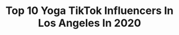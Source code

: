 ---
title: Top 10 Yoga TikTok Influencers In Los Angeles In 2020
description: >-
  Find top yoga TikTok influencers in Los Angeles in 2020. Most popular hashtags: #fyp #yoga #losangeles #foryou.
platform: TikTok
hits: 16
text_top: See the best TikTok profiles on inBeat.
text_bottom: Our platform has 16 TikTok influencers like this in Los Angeles, United States for you to pitch.
profiles:
  - username: "christianstockwell"
    fullname: >-
      Christian Stockwell
    bio: >-
      The Empath Coach💙 FREE 1-on-1 Coaching Session with me!🤯(Temporary)👇
    location: "United States"
    followers: 198900
    engagement: 1511
    commentsToLikes: 0.029408
    id: ckc7wn294zpo30j23fqex7o8e
    verified: false
    hashtags: "#affirmation, #meditate, #5d, #loa"
  - username: "mulletedmadman"
    fullname: >-
      Saul Trujillo
    bio: >-
      Stand up comedian and kissing booth inspector.
    location: "United States"
    followers: 9204
    engagement: 773
    commentsToLikes: 0.037983
    id: ckbam3u4hd15a0j23lflq1s4z
    verified: false
    hashtags: "#standup, #maincharacter, #mexican, #funny"
  - username: "nareisraelyan"
    fullname: >-
      nareisraelyan
    bio: >-
      Actor & model living in sunny Los Angeles ☀️ Sharing my fav quick fitness tips💪🏼
    location: "United States"
    followers: 4660
    engagement: 382
    commentsToLikes: 0.063939
    id: ck8vuskj9jw7u0j78eqjc669d
    verified: false
    hashtags: "#tiktokpartner, #fitfam, #stretch, #sixpackabs"
  - username: "tiktoktatertotz"
    fullname: >-
      Tate
    bio: >-
      19 Denver | Los Angeles Have some fun along the way
    location: "United States"
    followers: 29300
    engagement: 1181
    commentsToLikes: 0.021640
    id: cka0j3jbpgddv0i78mbtf99py
    verified: false
    hashtags: "#highschool, #dontletthisflop, #fitness, #drive"
  - username: "momomitchell0"
    fullname: >-
      MomoMitchell
    bio: >-
      IG: @morganmmitchell Personal Trainer Los Angeles
    location: "United States"
    followers: 24500
    engagement: 739
    commentsToLikes: 0.027284
    id: ck9kg8qhm6rgg0j78sn1nd85e
    verified: false
    hashtags: "#food, #foryou, #foryourpage, #kids"
  - username: "kerttukaron"
    fullname: >-
      Kerttu Karon
    bio: >-
      🎬 Actor & 🧘🏼‍♀️ Hot Yoga teacher 👸🏼 IG: kerttu.karon 📍Born 🇪🇪 Live 🇺🇸
    location: "United States"
    followers: 10000
    engagement: 465
    commentsToLikes: 0.069587
    id: ckb9jh2woas0b0j23o7p8yczf
    verified: false
    hashtags: "#duet, #fyp, #redlips, #acting"
  - username: "rebeccaryanfit"
    fullname: >-
      Rebecca Ryan
    bio: >-
      Plant Lover • Yoga Teacher • Roller Skater
    location: "United States"
    followers: 30900
    engagement: 557
    commentsToLikes: 0.022243
    id: ckcjfsc9bb8i60j23dx1j92m3
    verified: false
    hashtags: "#plants, #plantlover, #tutorial, #plantstuff"
  - username: "suvihannaa"
    fullname: >-
      suvihannaa
    bio: >-
      Instagram: @suvihannaa ✌🏼😛😇💓 From: 🇫🇮 📍: LA 🇺🇸 I REPLY TO ALL MY FANS
    location: "United States"
    followers: 137400
    engagement: 778
    commentsToLikes: 0.056481
    id: ckd1a96yjs7k70j23qgzx832a
    verified: false
    hashtags: "#fyp, #girl, #girls, #model"
  - username: "elilavie"
    fullname: >-
      Eli
    bio: >-
      New on TikTok & love it 😍 Instagram: Life_is_always_sobeautiful Living in L.A
    location: "United States"
    followers: 5715
    engagement: 610
    commentsToLikes: 0.048840
    id: ckbfdosqp77up0j23icpw3glf
    verified: false
    hashtags: "#friends, #california, #gumball, #yoga"
  - username: "linettemenaskan"
    fullname: >-
      linettemenaskan
    bio: >-
      follow me on IG for more🤍 movement • writing • self love • cooking 🦋my book⬇️
    location: "United States"
    followers: 114400
    engagement: 962
    commentsToLikes: 0.018943
    id: ck9fmbu51sf3v0j78yya171lh
    verified: false
    hashtags: "#artlessons, #fyp, #foryou, #canvas"
---